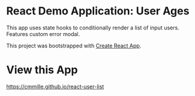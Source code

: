 # React Demo Application: User Ages
This app uses state hooks to conditionally render a list of input users. Features custom error modal.

This project was bootstrapped with [Create React App](https://github.com/facebook/create-react-app).

# View this App
https://cmmille.github.io/react-user-list